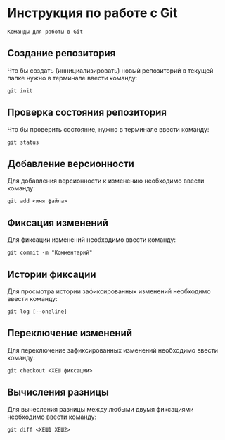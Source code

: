 # Инструкция по работе с Git

    Команды для работы в Git

## Создание репозитория

Что бы создать (иннициализировать) новый репозиторий в текущей папке нужно в терминале ввести команду:

    git init

## Проверка состояния репозитория

Что бы проверить состояние, нужно в терминале ввести команду:

    git status

## Добавление версионности

Для добавления версионности к изменению необходимо ввести команду:

    git add <имя файла>

## Фиксация изменений

Для фиксации изменений необходимо ввести команду:

    git commit -m "Комментарий"

## Истории фиксации

Для просмотра истории зафиксированных изменений необходимо ввести команду:
    
    git log [--oneline]

## Переключение изменений

Для переключение зафиксированных изменений необходимо ввести команду:
    
    git checkout <ХЕШ фиксации>

## Вычисления разницы 

Для вычесления разницы между любыми двумя фиксациями необходимо ввести команду:

    git diff <ХЕШ1 ХЕШ2>

